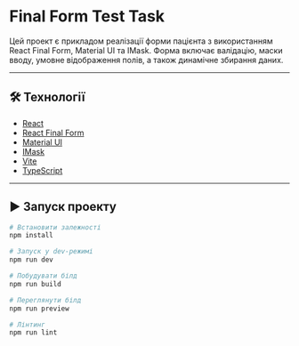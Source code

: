 # Final Form Test Task

Цей проект є прикладом реалізації форми пацієнта з використанням React Final Form, Material UI та IMask. Форма включає валідацію, маски вводу, умовне відображення полів, а також динамічне збирання даних.

---

## 🛠 Технології

- [React](https://reactjs.org/)
- [React Final Form](https://final-form.org/react)
- [Material UI](https://mui.com/)
- [IMask](https://imask.js.org/)
- [Vite](https://vitejs.dev/)
- [TypeScript](https://www.typescriptlang.org/)

---

## ▶️ Запуск проекту

```bash
# Встановити залежності
npm install

# Запуск у dev-режимі
npm run dev

# Побудувати білд
npm run build

# Переглянути білд
npm run preview

# Лінтинг
npm run lint
```
